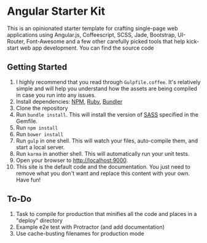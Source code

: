 # Angular Starter Kit

This is an opinionated starter template for crafting single-page web applications using Angular.js, Coffeescript, SCSS, Jade, Bootstrap, UI-Router, Font-Awesome and a few other carefully picked tools that help kick-start web app development. You can find the source code 

## Getting Started

1. I highly recommend that you read through `Gulpfile.coffee`. It's relatively simple and will help you understand how the assets are being compiled in case you run into any issues.
2. Install dependencies: [NPM](http://npmjs.org), [Ruby](https://www.ruby-lang.org/en/), [Bundler](http://bundler.io/)
3. Clone the repository
4. Run `bundle install`. This will install the version of [SASS](http://sass-lang.com/) specified in the Gemfile.
5. Run `npm install`
6. Run `bower install`
7. Run `gulp` in one shell. This will watch your files, auto-compile them, and start a local server.
8. Run `karma` in another shell. This will automatically run your unit tests.
9. Open your browser to [http://localhost:9000](http://localhost:90000).
10. This site is the default code and the documentation. You just need to remove what you don't want and replace this content with your own. Have fun!

## To-Do

1. Task to compile for production that minifies all the code and places in a "deploy" directory
2. Example e2e test with Protractor (and add documentation)
3. Use cache-busting filenames for production mode
